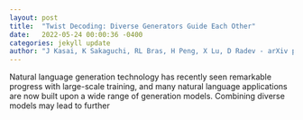 ```yaml
---
layout: post
title:  "Twist Decoding: Diverse Generators Guide Each Other"
date:   2022-05-24 00:00:36 -0400
categories: jekyll update
author: "J Kasai, K Sakaguchi, RL Bras, H Peng, X Lu, D Radev - arXiv preprint arXiv , 2022"
---
```

Natural language generation technology has recently seen remarkable progress with large-scale training, and many natural language applications are now built upon a wide range of generation models. Combining diverse models may lead to further